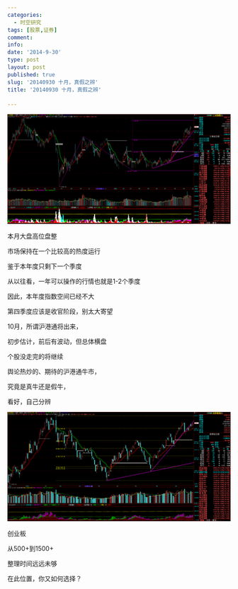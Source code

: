 ```yaml
---
categories:
  - 时空研究
tags: [股票,证券]
comment: 
info: 
date: '2014-9-30'
type: post
layout: post
published: true
slug: '20140930 十月，真假之辨'
title: '20140930 十月，真假之辨'

---
```

![20140930-0](/images/20140930-0.gif)

本月大盘高位盘整

市场保持在一个比较高的热度运行

鉴于本年度只剩下一个季度

从以往看，一年可以操作的行情也就是1-2个季度

因此，本年度指数空间已经不大

第四季度应该是收官阶段，别太大寄望

10月，所谓沪港通将出来，

初步估计，前后有波动，但总体横盘

个股没走完的将继续

舆论热炒的、期待的沪港通牛市，

究竟是真牛还是假牛，

看好，自己分辨

![20140930-1](/images/20140930-1.gif)

创业板

从500+到1500+

整理时间远远未够

在此位置，你又如何选择？